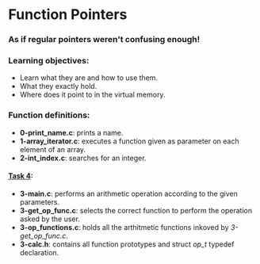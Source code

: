 <h1>Function Pointers</h1>
<h3>As if regular pointers weren't confusing enough!</h3>

<h3>Learning objectives:</h3>

- Learn what they are and how to use them.
- What they exactly hold.
- Where does it point to in the virtual memory.

<h3>Function definitions:</h3>

- **0-print_name.c**: prints a name.
- **1-array_iterator.c**: executes a function given as parameter on each element of an array.
- **2-int_index.c**: searches for an integer.
#### <ins>Task 4</ins>:
  - **3-main.c**: performs an arithmetic operation according to the given parameters.
  - **3-get_op_func.c**: selects the correct function to perform the operation asked by the user.
  - **3-op_functions.c**: holds all the arthitmetic functions inkoved by _3-get_op_func.c_.
  - **3-calc.h**: contains all function prototypes and struct _op_t_ typedef declaration.
  

